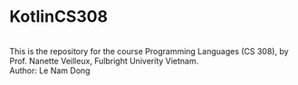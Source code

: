 # KotlinCS308
<br>
This is the repository for the course Programming Languages (CS 308), by Prof. Nanette Veilleux, Fulbright Univeríty Vietnam.
<br>
Author: Le Nam Dong
